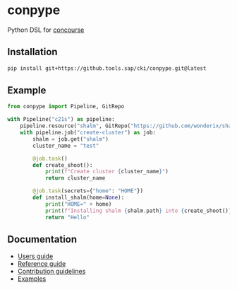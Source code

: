 # conpype

Python DSL for [concourse](https://concourse-ci.org/)


## Installation

```bash
pip install git+https://github.tools.sap/cki/conpype.git@latest
```

## Example

```python
from conpype import Pipeline, GitRepo

with Pipeline("c21s") as pipeline:
    pipeline.resource("shalm", GitRepo("https://github.com/wonderix/shalm"))
    with pipeline.job("create-cluster") as job:
        shalm = job.get("shalm")
        cluster_name = "test"

        @job.task()
        def create_shoot():
            print(f"Create cluster {cluster_name}")
            return cluster_name

        @job.task(secrets={"home": "HOME"})
        def install_shalm(home=None):
            print("HOME=" + home)
            print(f"Installing shalm {shalm.path} into {create_shoot()}")
            return "Hello"
```


## Documentation

* [Users guide](/doc/user.md)
* [Reference guide](/doc/reference.md)
* [Contribution guidelines](/doc/contributing.md)
* [Examples](examples)

